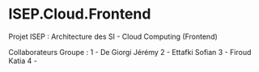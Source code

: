 # ISEP.Cloud.Frontend
Projet ISEP : Architecture des SI - Cloud Computing (Frontend)

Collaborateurs Groupe :
1 - De Giorgi Jérémy
2 - Ettafki Sofian
3 - Firoud Katia
4 -
